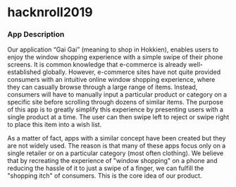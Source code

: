 # hacknroll2019

### App Description
Our application “Gai Gai” (meaning to shop in Hokkien), enables users to enjoy the window shopping experience with a simple swipe of their phone screens. It is common knowledge that e-commerce is already well-established globally. However, e-commerce sites have not quite provided consumers with an intuitive online window shopping experience, where they can casually browse through a large range of items. Instead, consumers will have to manually input a particular product or category on a specific site before scrolling through dozens of similar items. The purpose of this app is to greatly simplify this experience by presenting users with a single product at a time. The user can then swipe left to reject or swipe right to place this item into a wish list.

As a matter of fact, apps with a similar concept have been created but they are not widely used. The reason is that many of these apps focus only on a single retailer or on a particular category (most often clothing). We believe that by recreating the experience of "window shopping" on a phone and reducing the hassle of it to just a swipe of a finger, we can fulfill the "shopping itch" of consumers. This is the core idea of our product. 
